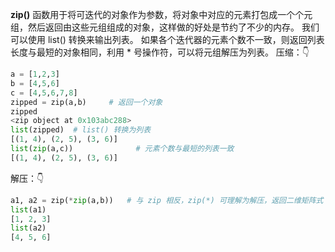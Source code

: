 **zip()** 函数用于将可迭代的对象作为参数，将对象中对应的元素打包成一个个元组，然后返回由这些元组组成的对象，这样做的好处是节约了不少的内存。
我们可以使用 list() 转换来输出列表。
如果各个迭代器的元素个数不一致，则返回列表长度与最短的对象相同，利用 * 号操作符，可以将元组解压为列表。
压缩：👇
``` python
a = [1,2,3]  
b = [4,5,6]  
c = [4,5,6,7,8]  
zipped = zip(a,b)     # 返回一个对象  
zipped  
<zip object at 0x103abc288>  
list(zipped)  # list() 转换为列表  
[(1, 4), (2, 5), (3, 6)]  
list(zip(a,c))              # 元素个数与最短的列表一致  
[(1, 4), (2, 5), (3, 6)]
```
解压：👇
``` python
a1, a2 = zip(*zip(a,b))   # 与 zip 相反，zip(*) 可理解为解压，返回二维矩阵式  
list(a1)  
[1, 2, 3]  
list(a2)  
[4, 5, 6]  
```